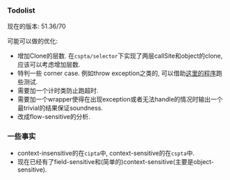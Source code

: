### Todolist

现在的版本: 51.36/70

可能可以做的优化:
- 增加Clone的层数. 在`cspta/selector`下实现了两层callSite和object的clone, 应该可以考虑增加层数.
- 特判一些 corner case. 例如throw exception之类的, 可以借助[这里的程序](https://github.com/secure-software-engineering/PointerBench/)跑些测试.
- 需要加一个计时类防止跑超时.
- 需要加一个wrapper使得在出现exception或者无法handle的情况时输出一个最trivial的结果保证soundness.
- 改成flow-sensitive的分析.


### 一些事实

- context-insensitive的在`cipta`中, context-sensitive的在`cspta`中.
- 现在已经有了field-sensitive和(简单的)context-sensitive(主要是object-sensitive).